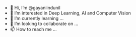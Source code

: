 - 👋 Hi, I’m @gayaniindunil
- 👀 I’m interested in Deep Learning, AI and Computer Vision
- 🌱 I’m currently learning ...
- 💞️ I’m looking to collaborate on ...
- 📫 How to reach me ...

<!---
gayaniindunil/gayaniindunil is a ✨ special ✨ repository because its `README.md` (this file) appears on your GitHub profile.
You can click the Preview link to take a look at your changes.
--->
